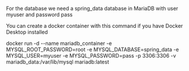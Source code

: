 For the database we need a spring_data database in MariaDB with user myuser and password pass

You can create a docker container with this command if you have Docker Desktop installed

docker run -d --name mariadb_container -e MYSQL_ROOT_PASSWORD=root -e MYSQL_DATABASE=spring_data -e MYSQL_USER=myuser -e MYSQL_PASSWORD=pass -p 3306:3306 -v mariadb_data:/var/lib/mysql mariadb:latest